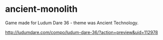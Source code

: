# ancient-monolith
Game made for Ludum Dare 36 - theme was Ancient Technology.

http://ludumdare.com/compo/ludum-dare-36/?action=preview&uid=112978
